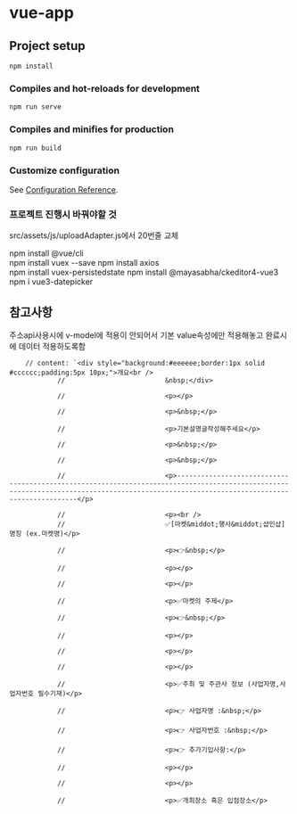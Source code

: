 # vue-app

## Project setup
```
npm install
```

### Compiles and hot-reloads for development
```
npm run serve
```

### Compiles and minifies for production
```
npm run build
```

### Customize configuration
See [Configuration Reference](https://cli.vuejs.org/config/).







### 프로젝트 진행시 바꿔야할 것

src/assets/js/uploadAdapter.js에서 20번줄 교체

npm install  @vue/cli  
npm install vuex --save
npm install axios      
 npm install vuex-persistedstate
 npm install @mayasabha/ckeditor4-vue3
 npm i vue3-datepicker







 ## 참고사항

 주소api사용시에 v-model에 적용이 안되어서 기본 value속성에만 적용해놓고 완료시에 데이터 적용하도록함




        // content: `<div style="background:#eeeeee;border:1px solid #cccccc;padding:5px 10px;">개요<br />
                //                         &nbsp;</div>

                //                         <p>​</p>

                //                         <p>&nbsp;</p>

                //                         <p>기본설명글작성해주세요</p>

                //                         <p>&nbsp;</p>

                //                         <p>&nbsp;</p>

                //                         <p>-----------------------------------------------------------------------------------------------------------------------------------------------------------------------------------------</p>

                //                         <p><br />
                //                         ﻿✅[마켓&middot;행사&middot;샵인샵]명칭 (ex.마켓명)</p>

                //                         <p>👉&nbsp;</p>

                //                         <p>​</p>

                //                         <p>​</p>

                //                         <p>﻿﻿✅마켓의 주제</p>

                //                         <p>👉&nbsp;</p>

                //                         <p>​</p>

                //                         <p>​</p>

                //                         <p>​</p>

                //                         <p>﻿✅주최 및 주관사 정보 (사업자명,사업자번호 필수기재)</p>

                //                         <p>👉 사업자명 :&nbsp;</p>

                //                         <p>👉 사업자번호 :&nbsp;</p>

                //                         <p>👉 추가기입사항:</p>

                //                         <p>​</p>

                //                         <p>​</p>

                //                         <p>﻿✅개최장소 혹은 입점장소</p>

                